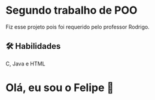 # Segundo trabalho de POO

Fiz esse projeto pois foi requerido pelo professor Rodrigo.

## 🛠 Habilidades

C, Java e HTML

# Olá, eu sou o Felipe 👋
